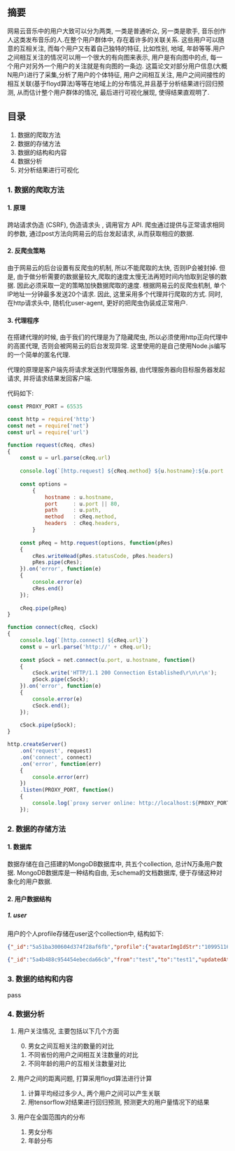 ## 摘要
网易云音乐中的用户大致可以分为两类, 一类是普通听众, 另一类是歌手, 音乐创作人这类发布音乐的人.在整个用户群体中, 存在着许多的关联关系. 这些用户可以随意的互相关注, 而每个用户又有着自己独特的特征, 比如性别, 地域, 年龄等等.用户之间相互关注的情况可以用一个很大的有向图来表示, 用户是有向图中的点, 每一个用户对另外一个用户的关注就是有向图的一条边. 这篇论文对部分用户信息(大概N用户)进行了采集,分析了用户的个体特征, 用户之间相互关注, 用户之间间接性的相互关联(基于floyd算法)等等在地域上的分布情况,并且基于分析结果进行回归预测, 从而估计整个用户群体的情况, 最后进行可视化展现, 使得结果直观明了.

## 目录

1. 数据的爬取方法
2. 数据的存储方法
3. 数据的结构和内容
4. 数据分析
5. 对分析结果进行可视化

### 1. 数据的爬取方法

#### 1. 原理

跨站请求伪造 (CSRF), 伪造请求头 , 调用官方 API. 爬虫通过提供与正常请求相同的参数, 通过post方法向网易云的后台发起请求, 从而获取相应的数据.

#### 2. 反爬虫策略

由于网易云的后台设置有反爬虫的机制, 所以不能爬取的太快, 否则IP会被封掉. 但是, 由于做分析需要的数据量较大,爬取的速度太慢无法再短时间内怕取到足够的数据. 因此必须采取一定的策略加快数据爬取的速度. 根据网易云的反爬虫机制, 单个IP地址一分钟最多发送20个请求. 因此, 这里采用多个代理并行爬取的方式. 同时, 在http请求头中, 随机化user-agent, 更好的把爬虫伪装成正常用户.

#### 3. 代理程序

在搭建代理的时候, 由于我们的代理是为了隐藏爬虫, 所以必须使用http正向代理中的高匿代理, 否则会被网易云的后台发现异常. 这里使用的是自己使用Node.js编写的一个简单的匿名代理.

代理的原理是客户端先将请求发送到代理服务器, 由代理服务器向目标服务器发起请求, 并将请求结果发回客户端.
 
代码如下:

```javascript
const PROXY_PORT = 65535

const http = require('http')
const net = require('net')
const url = require('url')

function request(cReq, cRes)
{
    const u = url.parse(cReq.url)
    
    console.log(`[http.request] ${cReq.method} ${u.hostname}:${u.port || 80} ${u.path}`)
    
    const options =
        {
            hostname : u.hostname,
            port     : u.port || 80,
            path     : u.path,
            method   : cReq.method,
            headers  : cReq.headers,
        }
    
    const pReq = http.request(options, function(pRes)
    {
        cRes.writeHead(pRes.statusCode, pRes.headers)
        pRes.pipe(cRes);
    }).on('error', function(e)
    {
        console.error(e)
        cRes.end()
    });
    
    cReq.pipe(pReq)
}

function connect(cReq, cSock)
{
    console.log(`[http.connect] ${cReq.url}`)
    const u = url.parse('http://' + cReq.url);
    
    const pSock = net.connect(u.port, u.hostname, function()
    {
        cSock.write('HTTP/1.1 200 Connection Established\r\n\r\n');
        pSock.pipe(cSock);
    }).on('error', function(e)
    {
        console.error(e)
        cSock.end();
    });
    
    cSock.pipe(pSock);
}

http.createServer()
    .on('request', request)
    .on('connect', connect)
    .on('error', function(err)
    {
        console.error(err)
    })
    .listen(PROXY_PORT, function()
    {
        console.log(`proxy server online: http://localhost:${PROXY_PORT}`)
    });
```

### 2. 数据的存储方法

#### 1. 数据库

数据存储在自己搭建的MongoDB数据库中, 共五个collection, 总计N万条用户数据. MongoDB数据库是一种结构自由, 无schema的文档数据库, 便于存储这种对象化的用户数据.

#### 2. 用户数据结构

##### 1. user

用户的个人profile存储在user这个collection中, 结构如下:

```json
{"_id":"5a51ba300604d374f28af6fb","profile":{"avatarImgIdStr":"109951162882926721","backgroundImgIdStr":"109951162882927686","userId":363516402,"vipType":0,"accountStatus":0,"nickname":"CMDEMON","mutual":false,"remarkName":null,"province":220000,"defaultAvatar":false,"avatarUrl":"http://p1.music.126.net/DlnwwqiVtB2wF4kmVXcdmQ==/109951162882926721.jpg","gender":0,"birthday":-2209017600000,"city":220100,"avatarImgId":109951162882926720,"description":"","backgroundUrl":"http://p1.music.126.net/xFWB_mTYVPbASsER2bGphg==/109951162882927686.jpg","experts":{},"expertTags":null,"authStatus":0,"backgroundImgId":109951162882927680,"userType":0,"detailDescription":"","djStatus":0,"followed":false,"signature":"","authority":0,"avatarImgId_str":"109951162882926721","followeds":13,"follows":19,"blacklist":false,"eventCount":0,"playlistCount":2,"playlistBeSubscribedCount":0},"__processing":{"follow":false,"followed":false,"playlist":false,"detail":false},"__processed":{"follow":true,"followed":true,"playlist":false,"detail":true},"level":7,"listenSongs":1975,"peopleCanSeeMyPlayRecord":true,"bindings":[{"url":"","userId":363516402,"tokenJsonStr":null,"expired":false,"expiresIn":2147483647,"refreshTime":1479387402,"id":2923531938,"type":1}],"adValid":true,"code":200,"createTime":1479387402554,"createDays":433}
```

```json
{"_id":"5a4b488c954454ebecda66cb","from":"test","to":"test1","updatedAt":1515168662545}
```

### 3. 数据的结构和内容
pass

### 4. 数据分析

1. 用户关注情况, 主要包括以下几个方面
   
   0. 男女之间互相关注的数量的对比
   0. 不同省份的用户之间相互关注数量的对比
   0. 不同年龄的用户的互相关注数量对比
   
2. 用户之间的距离问题, 打算采用floyd算法进行计算

   1. 计算平均经过多少人, 两个用户之间可以产生关联
   2. 用tensorflow对结果进行回归预测, 预测更大的用户量情况下的结果
   
3. 用户在全国范围内的分布

   1. 男女分布
   2. 年龄分布
   
